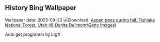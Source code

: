 ## History Bing Wallpaper
Wallpaper date: 2025-09-23
![](https://www.bing.com/th?id=OHR.AspenEquinox_EN-US8237887036_UHD.jpg&w=1000)Download: [Aspen trees during fall, Fishlake National Forest, Utah (© Danita Delimont/Getty Images)](https://www.bing.com/th?id=OHR.AspenEquinox_EN-US8237887036_UHD.jpg)

Auto get programm by LtgX
